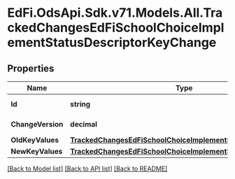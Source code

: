 # EdFi.OdsApi.Sdk.v71.Models.All.TrackedChangesEdFiSchoolChoiceImplementStatusDescriptorKeyChange

## Properties

Name | Type | Description | Notes
------------ | ------------- | ------------- | -------------
**Id** | **string** | Resource identifier | [optional] 
**ChangeVersion** | **decimal** | Change version | [optional] 
**OldKeyValues** | [**TrackedChangesEdFiSchoolChoiceImplementStatusDescriptorKey**](TrackedChangesEdFiSchoolChoiceImplementStatusDescriptorKey.md) |  | [optional] 
**NewKeyValues** | [**TrackedChangesEdFiSchoolChoiceImplementStatusDescriptorKey**](TrackedChangesEdFiSchoolChoiceImplementStatusDescriptorKey.md) |  | [optional] 

[[Back to Model list]](../README.md#documentation-for-models) [[Back to API list]](../README.md#documentation-for-api-endpoints) [[Back to README]](../README.md)

